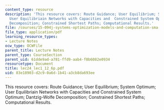 ```yaml
---
content_type: resource
description: 'This resource covers: Route Guidance; User Equilibrium; System Optimum;
  User Equilibriain Networks with Capacities and  Constrained System Optimum; Dantzig-Wolfe
  Decomposition; Constrained Shortest Paths; Computational Results.'
file: /courses/15-094j-systems-optimization-models-and-computation-sma-5223-spring-2004/83e18903d2c90a6d1b41a3cb8da693ee_lec24_lec1_12_6p.pdf
file_type: application/pdf
learning_resource_types:
- Lecture Notes
ocw_type: OCWFile
parent_title: Lecture Notes
parent_type: CourseSection
parent_uid: 61dde9ad-a781-ffd9-aab4-f0b6082e0934
resourcetype: Document
title: lec24_lec1_12_6p.pdf
uid: 83e18903-d2c9-0a6d-1b41-a3cb8da693ee
---
```

This resource covers: Route Guidance; User Equilibrium; System Optimum; User Equilibriain Networks with Capacities and  Constrained System Optimum; Dantzig-Wolfe Decomposition; Constrained Shortest Paths; Computational Results.


